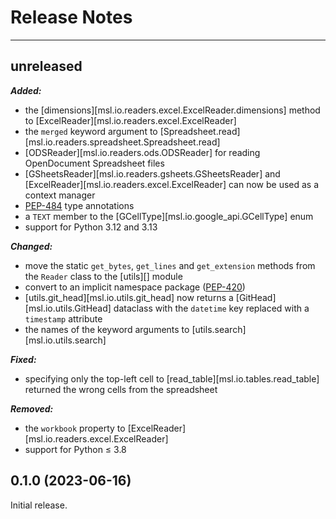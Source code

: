 # Release Notes

---

## unreleased

***Added:***

- the [dimensions][msl.io.readers.excel.ExcelReader.dimensions] method to [ExcelReader][msl.io.readers.excel.ExcelReader]
- the `merged` keyword argument to [Spreadsheet.read][msl.io.readers.spreadsheet.Spreadsheet.read]
- [ODSReader][msl.io.readers.ods.ODSReader] for reading OpenDocument Spreadsheet files
- [GSheetsReader][msl.io.readers.gsheets.GSheetsReader] and [ExcelReader][msl.io.readers.excel.ExcelReader] can now be used as a context manager
- [PEP-484](https://peps.python.org/pep-0484/) type annotations
- a `TEXT` member to the [GCellType][msl.io.google_api.GCellType] enum
- support for Python 3.12 and 3.13

***Changed:***

- move the static `get_bytes`, `get_lines` and `get_extension` methods from the `Reader` class to the [utils][] module
- convert to an implicit namespace package ([PEP-420](https://peps.python.org/pep-0420/))
- [utils.git_head][msl.io.utils.git_head] now returns a [GitHead][msl.io.utils.GitHead] dataclass with the `datetime` key replaced with a `timestamp` attribute
- the names of the keyword arguments to [utils.search][msl.io.utils.search]

***Fixed:***

- specifying only the top-left cell to [read_table][msl.io.tables.read_table] returned the wrong cells from the spreadsheet

***Removed:***

- the `workbook` property to [ExcelReader][msl.io.readers.excel.ExcelReader]
- support for Python &le; 3.8

## 0.1.0 (2023-06-16)

Initial release.
